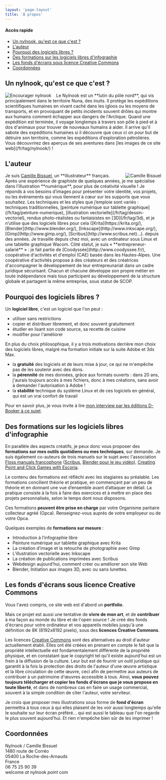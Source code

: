 ```yaml
---
layout: 'page-layout'
title: 'À propos'
---
```


#### Accès rapide
- [Un nylnook, qu'est ce que c'est ?](#nylnook)
- [L'auteur](#auteur)
- [Pourquoi des logiciels libres ?](#logiciels-libres)
- [Des formations sur les logiciels libres d'infographie](#formation)
- [Les fonds d'écrans sous licence Creative Commons](#fond-d-ecrans)
- [Coordonnées](#coordonnees)

<a name="nylnook"></a>
## Un nylnook, qu'est ce que c'est ?
<img style="float:left; max-width:50%; margin-right:1rem;" src="/website-img/support/nylnook-bd-thumb.jpg" alt="Encourager nylnook">
Le Nylnook est un **lutin du pôle nord**, qui vis principalement dans le territoire Nuna, des inuits. Il protège les expéditions scientifiques humaines en vivant caché dans les igloos ou les moyens de transports, et en provoquant de petits incidents souvent drôles qui montre aux humains comment échapper aux dangers de l'Arctique.  
Quand une expédition est terminée, il voyage longtemps à travers son pôle à pied et à dos d'animaux pour trouver de nouveaux humains à aider. Il arrive qu'il sabote des expéditions humaines si il découvre que ceux ci on pour but de détruire son territoire, comme les expéditions d'exploration pétrolières.  
Vous découvrirez des aperçus de ses aventures dans [les images de ce site web](/fr/tag/nylnook/) !  

<a name="auteur"></a>
## L'auteur

<img style="float:right; max-width:70%; margin-left:1rem;" src="/website-img/camille-bissuel-thumb.jpg" alt="Camille Bissuel">
Je suis <a href="https://plus.google.com/+CamilleBissuel/about" rel="author">Camille Bissuel</a>, un **illustrateur** français. Après une expérience de graphiste de quelques années, je me spécialise dans l’illustration **numérique**, pour plus de créativité visuelle !  
Je réponds à vos besoins d’images pour présenter votre identité, vos projets, ou les événements qui vous tiennent à cœur sur les supports que vous souhaitez.  
Les techniques et les styles que j’emploie sont variés : techniques traditionnelles, [peinture numérique sur tablette graphique](/fr/tag/peinture-numerique), [illustration vectorielle](/fr/tag/dessin-vectoriel), rendus photo-réalistes ou fantaisistes en [3D](/fr/tag/3d), et je n’utilise que des logiciels libres pour cela ([Krita](https://krita.org/), [Blender](http://www.blender.org/), [Inkscape](http://www.inkscape.org/), [Gimp](http://www.gimp.org/), [Scribus](http://www.scribus.net)...). depuis des années. Je travaille depuis chez moi, avec un ordinateur sous Linux et une tablette graphique Wacom.  
Côté statut, je suis « **entrepreneur-salarié** » : je fait partie de [Coodyssée](http://www.coodyssee.fr/), coopérative d'activités et d'emploi (CAE) basée dans les Hautes-Alpes. Une coopérative d'activités propose à des créateurs et des créatrices d'accompagner le développement de leur entrepreunariat dans un cadre juridique sécurisant. Chacun et chacune développe son propre métier en toute indépendance mais tous participent au développement de la structure globale et partagent la même entreprise, sous statut de SCOP.

<a name="logiciels-libres"></a>
## Pourquoi des logiciels libres ?
Un **logiciel libre**, c'est un logiciel que l'on peut :
- utiliser sans restrictions
- copier et distribuer librement, et donc souvent gratuitement
- étudier en lisant son code source, sa recette de cuisine
- modifier pour l'améliorer

En plus du choix philosophique, il y a trois motivations derrière mon choix des logiciels libres, malgré ma formation initiale sur la suite Adobe et 3ds Max.
- la **gratuité** des logiciels et de leurs mise à jour, ce qui ne m'empêche pas de les soutenir avec des dons.
- la **pérennité** de mes données, grâce aux formats ouverts : dans 20 ans, j'aurais toujours accès à mes fichiers, donc à mes créations, sans avoir à demander l'autorisation à Adobe !
- la **stabilité** technique du système Linux et de ces logiciels en général, qui est un vrai confort de travail

Pour en savoir plus, je vous invite à lire [mon interview par les éditions D-Booker à ce sujet](http://www.d-booker.fr/content/62-exercer-le-metier-de-graphiste-avec-des-logiciels-libres).

<a name="formation"></a>
## Des formations sur les logiciels libres d'infographie
En parallèle des aspects créatifs, je peux donc vous proposer des **formations sur mes outils quotidiens ou mes techniques**, sur demande. Je suis également co-auteurs de trois manuels sur le sujet avec l'association [Floss manuals francophone](http://fr.flossmanuals.net/) ([Scribus](http://fr.flossmanuals.net/scribus/), [Blender pour le jeu vidéo](http://fr.flossmanuals.net/blender-pour-le-jeu-video/)), [Creating Point and Click Games with Escoria](https://fr.flossmanuals.net/creating-point-and-click-games-with-escoria/).

Le contenu des formations est réfléchi avec les stagiaires au préalable. Les formations concilient théorie et pratique, en commençant par un peu de théorie et en donnant une vue d’ensemble avant d’attaquer en détail. La pratique consiste à la fois à faire des exercices et à mettre en place des projets personnalisés, selon le temps dont nous disposons.

Ces formations **peuvent être prise en charge** par votre Organisme paritaire collecteur agréé (Opca). Renseignez-vous auprès de votre employeur ou de votre Opca.

Quelques exemples de **formations sur mesure** :
- Introduction à l’infographie libre
- Peinture numérique sur tablette graphique avec Krita
- La création d’image et la retouche de photographie avec Gimp
- L’illustration vectorielle avec Inkscape
- La création de publications imprimées avec Scribus
- Webdesign aujourd’hui, comment créer ou améliorer son site Web
- Blender, Initiation aux images 3D, avec ou sans lunettes.

<a name="fond-d-ecrans"></a>
## Les fonds d'écrans sous licence Creative Commons
Vous l'avez compris, ce site web est d'abord un **portfolio**.

Mais ce projet est aussi une tentative de **vivre de mon art**, et de **contribuer** à ma façon au monde du libre et de l'open source ! Je créé des fonds d'écrans pour votre ordinateur et vos appareils mobiles jusqu'à une définition de  8K (8192x8192 pixels), sous des **licences Creative Commons**.  

Les licences [Creative Commons](http://creativecommons.fr/) sont des alternatives au droit d'auteur actuellement établi. Elles ont été créées en prenant en compte le fait que la propriété intellectuelle est fondamentalement différente de la propriété physique, et en constatant que le copyright tel qu'il existe aujourd'hui est un frein à la diffusion de la culture.
Leur but est de fournir un outil juridique qui garantit à la fois la protection des droits de l'auteur d'une œuvre artistique et la libre circulation de cette œuvre, ceci afin de permettre aux auteurs de contribuer à un patrimoine d'œuvres accessible à tous.
Ainsi, **vous pouvez toujours télécharger et copier les fonds d'écrans que je vous propose en toute liberté**, et dans de nombreux cas en faire un usage commercial, souvent à la simple condition de citer l'auteur, votre serviteur.

Je crois que proposer mes illustrations sous forme de **fond d'écran** permettra à tous ceux à qui elles plaisent de les voir aussi longtemps qu'elle le souhaite sur leur écran préféré... qui est aussi le tableau que l'on regarde le plus souvent aujourd'hui. Et rien n'empêche bien sûr de les imprimer !

<a name="coordonnees"></a>
## Coordonnées
Nylnook / Camille Bissuel  
1480 route de Corréo  
05400 La Roche-des-Arnauds  
France  
06 75 25 90 39  
welcome *at* nylnook *point* com
